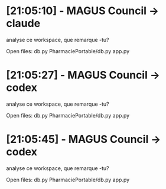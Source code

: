
# [21:05:10] - MAGUS Council → claude

analyse ce workspace, que remarque -tu?

Open files:
db.py
PharmaciePortable/db.py
app.py

# [21:05:27] - MAGUS Council → codex

analyse ce workspace, que remarque -tu?

Open files:
db.py
PharmaciePortable/db.py
app.py

# [21:05:45] - MAGUS Council → codex

analyse ce workspace, que remarque -tu?

Open files:
db.py
PharmaciePortable/db.py
app.py
